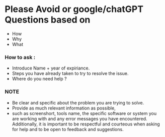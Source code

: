 # Please Avoid or google/chatGPT Questions based on

- How
- Why 
- What 

### How to ask :
- Introduce Name + year of expiriance.
- Steps you have already taken to try to resolve the issue.
- Where do you need help ?

### NOTE
- Be clear and specific about the problem you are trying to solve. 
- Provide as much relevant information as possible, 
- such as screenshort, tools name, the specific software or system you are working with and any error messages you have encountered. 
Additionally, it is important to be respectful and courteous when asking for help and to be open to feedback and suggestions.
